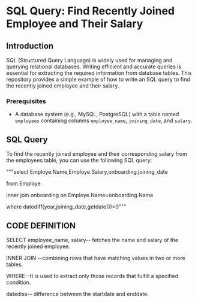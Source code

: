 # SQL Query: Find Recently Joined Employee and Their Salary

## Introduction

SQL (Structured Query Language) is widely used for managing and querying relational databases. Writing efficient and accurate queries is essential for extracting the required information from database tables. 
This repository provides a simple example of how to write an SQL query to find the recently joined employee and their salary.

### Prerequisites

- A database system (e.g., MySQL, PostgreSQL) with a table named `employees` containing columns `employee_name`, `joining_date`, and `salary`.

## SQL Query
To find the recently joined employee and their corresponding salary from the employees table, you can use the following SQL query:

"""select Employe.Name,Employe.Salary,onboarding.joining_date

from Employe

inner join onboarding on Employe.Name=onboarding.Name

where datediff(year,joining_date,getdate())=0"""

## CODE DEFINITION

SELECT employee_name, salary-- fetches the name and salary of the recently joined employee.

INNER JOIN --combining rows that have matching values in two or more tables.

WHERE--It is used to extract only those records that fulfill a specified condition.

datediss-- difference between the startdate and enddate.
